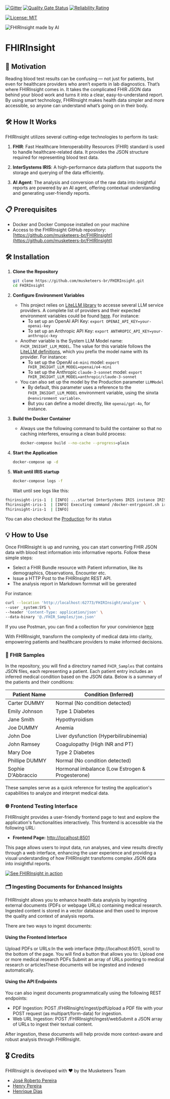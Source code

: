  [![Gitter](https://img.shields.io/badge/Available%20on-Intersystems%20Open%20Exchange-00b2a9.svg)](https://openexchange.intersystems.com/package/intersystems-iris-dev-template)
 [![Quality Gate Status](https://community.objectscriptquality.com/api/project_badges/measure?project=intersystems_iris_community%2Fintersystems-iris-dev-template&metric=alert_status)](https://community.objectscriptquality.com/dashboard?id=intersystems_iris_community%2Fintersystems-iris-dev-template)
 [![Reliability Rating](https://community.objectscriptquality.com/api/project_badges/measure?project=intersystems_iris_community%2Fintersystems-iris-dev-template&metric=reliability_rating)](https://community.objectscriptquality.com/dashboard?id=intersystems_iris_community%2Fintersystems-iris-dev-template)

[![License: MIT](https://img.shields.io/badge/License-MIT-blue.svg?style=flat&logo=AdGuard)](LICENSE)


![FHIRInsight made by AI](./FHIRInsight.png)	

# FHIRInsight
## 🚀 Motivation
Reading blood test results can be confusing — not just for patients, but even for healthcare providers who aren’t experts in lab diagnostics. That’s where FHIRInsight comes in. It takes the complicated FHIR JSON data behind your blood work and turns it into a clear, easy-to-understand report. By using smart technology, FHIRInsight makes health data simpler and more accessible, so anyone can understand what’s going on in their body.

## 🛠️ How It Works
FHIRInsight utilizes several cutting-edge technologies to perform its task:

1. **FHIR**: Fast Healthcare Interoperability Resources (FHIR) standard is used to handle healthcare-related data. It provides the JSON structure required for representing blood test data.

2. **InterSystems IRIS**: A high-performance data platform that supports the storage and querying of the data efficiently.

3. **AI Agent**: The analysis and conversion of the raw data into insightful reports are powered by an AI agent, offering contextual understanding and generating user-friendly reports.

## 📋 Prerequisites
- Docker and Docker Compose installed on your machine
- Access to the FHIRInsight GitHub repository: [https://github.com/musketeers-br/FHIRInsight](https://github.com/musketeers-br/FHIRInsight)

## 🛠️ Installation

1. **Clone the Repository**
   ```sh
   git clone https://github.com/musketeers-br/FHIRInsight.git
   cd FHIRInsight
   ```

2. **Configure Environment Variables**
   - This project relies on [LiteLLM library](https://github.com/BerriAI/litellm) to accesse several LLM service providers. A complete list of providers and their expected environment variables could be found [here](https://docs.litellm.ai/docs/providers). For instance:
     - To set up an OpenAI API Key: `export OPENAI_API_KEY=your-openai-key`
     - To set up an Anthropic API Key: `export ANTHROPIC_API_KEY=your-anthropic-key`
   - Another variable is the System LLM Model name: `FHIR_INSIGHT_LLM_MODEL`. The value for this variable follows the [LiteLLM definitions](https://docs.litellm.ai/docs/#basic-usage), which you prefix the model name with its provider. For instance:
     - To set up the OpenAI `o4-mini` model: `export FHIR_INSIGHT_LLM_MODEL=openai/o4-mini`
     - To set up the Anthropic `claude-3-sonnet` model: `export FHIR_INSIGHT_LLM_MODEL=anthropic/claude-3-sonnet`
   - You can also set up the model by the Production parameter `LLMModel`
     - By default, this parameter uses a reference to the `FHIR_INSIGHT_LLM_MODEL` environment variable, using the sinxta `@<environment variable>`.
     - But you can define a model directly, like `openai/gpt-4o`, for instance.

3. **Build the Docker Container**
   - Always use the following command to build the container so that no caching interferes, ensuring a clean build process:
     ```sh
     docker-compose build --no-cache --progress=plain
     ```

4. **Start the Application**
   ```sh
   docker-compose up -d
   ```

5. **Wait until IRIS startup**
   ```sh
   docker-compose logs -f
   ```
   Wait until see logs like this:
```bash
fhirinsight-iris-1  | [INFO] ...started InterSystems IRIS instance IRIS
fhirinsight-iris-1  | [INFO] Executing command /docker-entrypoint.sh iris-after-start ...
fhirinsight-iris-1  | [INFO]
```
You can also checkout the [Production](http://localhost:62773/csp/healthshare/irisapp/EnsPortal.ProductionConfig.zen?PRODUCTION=dc.FHIRInsight.i14y.FHIRAnalyzerProduction) for its status

## 💡 How to Use

Once FHIRInsight is up and running, you can start converting FHIR JSON data with blood test information into informative reports. Follow these simple steps:

- Select a FHIR Bundle resource with Patient information, like its demographics, Observations, Encounter etc.
- Issue a HTTP Post to the FHIRInsight REST API.
- The analysis report in Markdown formmat will be gererated

For instance:

```bash
curl --location 'http://localhost:62773/FHIRInsight/analyze' \
--user _system:SYS \
--header 'Content-Type: application/json' \
--data-binary '@./FHIR_Samples/joe.json'
```

If you use Postman, you can find a collection for your convinience [here](./postman/FHIRInsights.postman_collection.json)

With FHIRInsight, transform the complexity of medical data into clarity, empowering patients and healthcare providers to make informed decisions.

### 📂 FHIR Samples
In the repository, you will find a directory named `FHIR_Samples` that contains JSON files, each representing a patient. Each patient entry includes an inferred medical condition based on the JSON data. Below is a summary of the patients and their conditions:

| Patient Name      | Condition (Inferred)                               |
|-------------------|----------------------------------------------------|
| Carter DUMMY      | Normal (No condition detected)                     |
| Emily Johnson     | Type 1 Diabetes                                    |
| Jane Smith        | Hypothyroidism                                     |
| Joe DUMMY         | Anemia                                             |
| John Doe          | Liver dysfunction (Hyperbilirubinemia)             |
| John Ramsey       | Coagulopathy (High INR and PT)                     |
| Mary Doe          | Type 2 Diabetes                                    |
| Phillipe DUMMY    | Normal (No condition detected)                     |
| Sophie D'Abbraccio| Hormonal imbalance (Low Estrogen & Progesterone)   |

These samples serve as a quick reference for testing the application's capabilities to analyze and interpret medical data.

### 🌐 Frontend Testing Interface
FHIRInsight provides a user-friendly frontend page to test and explore the application's functionalities interactively. This frontend is accessible via the following URL:

- **Frontend Page:** [http://localhost:8501](http://localhost:8501)

This page allows users to input data, run analyses, and view results directly through a web interface, enhancing the user experience and providing a visual understanding of how FHIRInsight transforms complex JSON data into insightful reports.

[![See FHIRInsight in action](https://img.youtube.com/vi/pNae4awjuz4/hqdefault.jpg)](https://www.youtube.com/watch?v=pNae4awjuz4?si=z58vm64882PtbDe2)

### 🗂️ Ingesting Documents for Enhanced Insights
FHIRInsight allows you to enhance health data analysis by ingesting external documents (PDFs or webpage URLs) containing medical research. Ingested content is stored in a vector database and then used to improve the quality and context of analysis reports.

There are two ways to ingest documents:

#### Using the Frontend Interface
Upload PDFs or URLs:In the web interface (http://localhost:8501), scroll to the bottom of the page. You will find a button that allows you to:
Upload one or more medical research PDFs
Submit an array of URLs pointing to medical research or articlesThese documents will be ingested and indexed automatically.

#### Using the API Endpoints
You can also ingest documents programmatically using the following REST endpoints:

* PDF Ingestion:
POST /FHIRInsight/ingest/pdfUpload a PDF file with your POST request (as multipart/form-data) for ingestion.
* Web URL Ingestion:
POST /FHIRInsight/ingest/webSubmit a JSON array of URLs to ingest their textual content.

After ingestion, these documents will help provide more context-aware and robust analysis through FHIRInsight.


## 🎖️ Credits
FHIRInsight is developed with ❤️ by the Musketeers Team

* [José Roberto Pereira](https://community.intersystems.com/user/jos%C3%A9-roberto-pereira-0)
* [Henry Pereira](https://community.intersystems.com/user/henry-pereira)
* [Henrique Dias](https://community.intersystems.com/user/henrique-dias-2)
